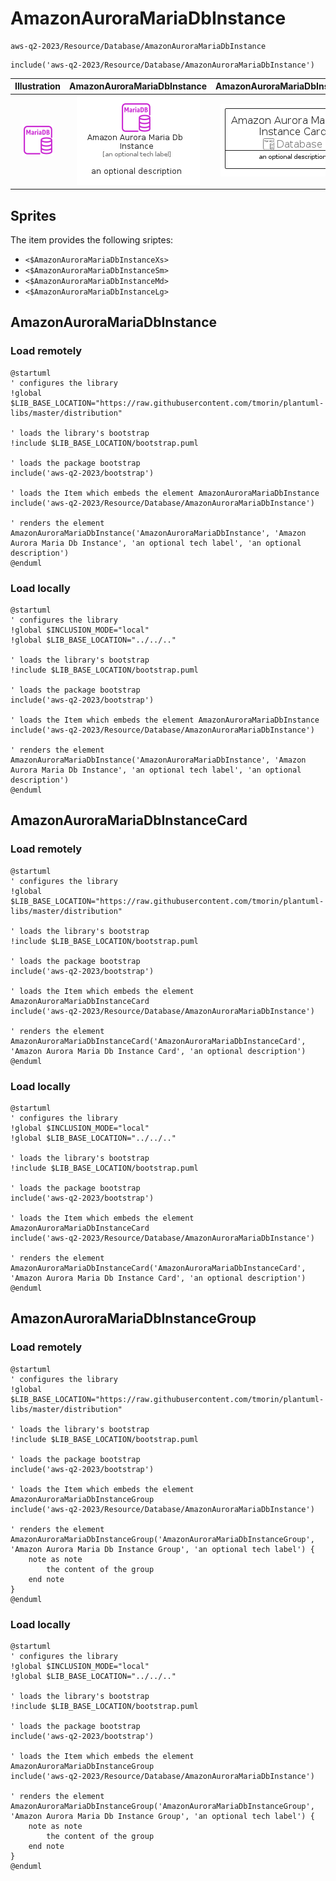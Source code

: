 # AmazonAuroraMariaDbInstance


```text
aws-q2-2023/Resource/Database/AmazonAuroraMariaDbInstance
```

```text
include('aws-q2-2023/Resource/Database/AmazonAuroraMariaDbInstance')
```



| Illustration | AmazonAuroraMariaDbInstance | AmazonAuroraMariaDbInstanceCard | AmazonAuroraMariaDbInstanceGroup |
| :---: | :---: | :---: | :---: |
| ![illustration for Illustration](../../../aws-q2-2023/Resource/Database/AmazonAuroraMariaDbInstance.png) | ![illustration for AmazonAuroraMariaDbInstance](../../../aws-q2-2023/Resource/Database/AmazonAuroraMariaDbInstance.Local.png) | ![illustration for AmazonAuroraMariaDbInstanceCard](../../../aws-q2-2023/Resource/Database/AmazonAuroraMariaDbInstanceCard.Local.png) | ![illustration for AmazonAuroraMariaDbInstanceGroup](../../../aws-q2-2023/Resource/Database/AmazonAuroraMariaDbInstanceGroup.Local.png) |



## Sprites
The item provides the following sriptes:

- `<$AmazonAuroraMariaDbInstanceXs>`
- `<$AmazonAuroraMariaDbInstanceSm>`
- `<$AmazonAuroraMariaDbInstanceMd>`
- `<$AmazonAuroraMariaDbInstanceLg>`





## AmazonAuroraMariaDbInstance

### Load remotely
```plantuml
@startuml
' configures the library
!global $LIB_BASE_LOCATION="https://raw.githubusercontent.com/tmorin/plantuml-libs/master/distribution"

' loads the library's bootstrap
!include $LIB_BASE_LOCATION/bootstrap.puml

' loads the package bootstrap
include('aws-q2-2023/bootstrap')

' loads the Item which embeds the element AmazonAuroraMariaDbInstance
include('aws-q2-2023/Resource/Database/AmazonAuroraMariaDbInstance')

' renders the element
AmazonAuroraMariaDbInstance('AmazonAuroraMariaDbInstance', 'Amazon Aurora Maria Db Instance', 'an optional tech label', 'an optional description')
@enduml
```

### Load locally
```plantuml
@startuml
' configures the library
!global $INCLUSION_MODE="local"
!global $LIB_BASE_LOCATION="../../.."

' loads the library's bootstrap
!include $LIB_BASE_LOCATION/bootstrap.puml

' loads the package bootstrap
include('aws-q2-2023/bootstrap')

' loads the Item which embeds the element AmazonAuroraMariaDbInstance
include('aws-q2-2023/Resource/Database/AmazonAuroraMariaDbInstance')

' renders the element
AmazonAuroraMariaDbInstance('AmazonAuroraMariaDbInstance', 'Amazon Aurora Maria Db Instance', 'an optional tech label', 'an optional description')
@enduml
```

## AmazonAuroraMariaDbInstanceCard

### Load remotely
```plantuml
@startuml
' configures the library
!global $LIB_BASE_LOCATION="https://raw.githubusercontent.com/tmorin/plantuml-libs/master/distribution"

' loads the library's bootstrap
!include $LIB_BASE_LOCATION/bootstrap.puml

' loads the package bootstrap
include('aws-q2-2023/bootstrap')

' loads the Item which embeds the element AmazonAuroraMariaDbInstanceCard
include('aws-q2-2023/Resource/Database/AmazonAuroraMariaDbInstance')

' renders the element
AmazonAuroraMariaDbInstanceCard('AmazonAuroraMariaDbInstanceCard', 'Amazon Aurora Maria Db Instance Card', 'an optional description')
@enduml
```

### Load locally
```plantuml
@startuml
' configures the library
!global $INCLUSION_MODE="local"
!global $LIB_BASE_LOCATION="../../.."

' loads the library's bootstrap
!include $LIB_BASE_LOCATION/bootstrap.puml

' loads the package bootstrap
include('aws-q2-2023/bootstrap')

' loads the Item which embeds the element AmazonAuroraMariaDbInstanceCard
include('aws-q2-2023/Resource/Database/AmazonAuroraMariaDbInstance')

' renders the element
AmazonAuroraMariaDbInstanceCard('AmazonAuroraMariaDbInstanceCard', 'Amazon Aurora Maria Db Instance Card', 'an optional description')
@enduml
```

## AmazonAuroraMariaDbInstanceGroup

### Load remotely
```plantuml
@startuml
' configures the library
!global $LIB_BASE_LOCATION="https://raw.githubusercontent.com/tmorin/plantuml-libs/master/distribution"

' loads the library's bootstrap
!include $LIB_BASE_LOCATION/bootstrap.puml

' loads the package bootstrap
include('aws-q2-2023/bootstrap')

' loads the Item which embeds the element AmazonAuroraMariaDbInstanceGroup
include('aws-q2-2023/Resource/Database/AmazonAuroraMariaDbInstance')

' renders the element
AmazonAuroraMariaDbInstanceGroup('AmazonAuroraMariaDbInstanceGroup', 'Amazon Aurora Maria Db Instance Group', 'an optional tech label') {
    note as note
        the content of the group
    end note
}
@enduml
```

### Load locally
```plantuml
@startuml
' configures the library
!global $INCLUSION_MODE="local"
!global $LIB_BASE_LOCATION="../../.."

' loads the library's bootstrap
!include $LIB_BASE_LOCATION/bootstrap.puml

' loads the package bootstrap
include('aws-q2-2023/bootstrap')

' loads the Item which embeds the element AmazonAuroraMariaDbInstanceGroup
include('aws-q2-2023/Resource/Database/AmazonAuroraMariaDbInstance')

' renders the element
AmazonAuroraMariaDbInstanceGroup('AmazonAuroraMariaDbInstanceGroup', 'Amazon Aurora Maria Db Instance Group', 'an optional tech label') {
    note as note
        the content of the group
    end note
}
@enduml
```

